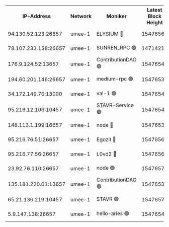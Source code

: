 


<table><tr><th>IP-Address</th><th>Network</th><th>Moniker</th><th>Latest Block Height</th><th>Earliest Block Height</th><th>Catching Up</th><th>Tx Index</th><th>Voting Power</th><th>Scan Time</th></tr><tr><td>94.130.52.123:26657</td><td>umee-1</td><td>ELYSIUM 🔴</td><td>15476561</td><td>3216011</td><td>False</td><td>off</td><td>27107440</td><td>2024-12-31T15:00:33.690542750UTC</td></tr><tr><td>78.107.233.158:26657</td><td>umee-1</td><td>SUNREN_RPC 🟢</td><td>14714211</td><td>13338194</td><td>False</td><td>on</td><td>0</td><td>2024-12-31T14:59:38.199688969UTC</td></tr><tr><td>176.9.124.52:13657</td><td>umee-1</td><td>ContributionDAO 🟢</td><td>15476548</td><td>13924595</td><td>False</td><td>on</td><td>0</td><td>2024-12-31T14:59:19.036131143UTC</td></tr><tr><td>194.60.201.146:26657</td><td>umee-1</td><td>medium-rpc 🟢</td><td>15476536</td><td>14648126</td><td>False</td><td>on</td><td>0</td><td>2024-12-31T14:58:16.801113272UTC</td></tr><tr><td>34.172.149.70:13000</td><td>umee-1</td><td>val-1 🟢</td><td>15476544</td><td>14743001</td><td>False</td><td>off</td><td>0</td><td>2024-12-31T14:58:57.157705440UTC</td></tr><tr><td>95.216.12.106:10457</td><td>umee-1</td><td>STAVR-Service 🟢</td><td>15476548</td><td>15224001</td><td>False</td><td>on</td><td>0</td><td>2024-12-31T15:00:24.569853566UTC</td></tr><tr><td>148.113.1.199:16657</td><td>umee-1</td><td>node 🔴</td><td>15476536</td><td>15235192</td><td>False</td><td>off</td><td>1666214</td><td>2024-12-31T14:58:14.094988938UTC</td></tr><tr><td>95.216.76.51:26657</td><td>umee-1</td><td>Egozit 🔴</td><td>15476561</td><td>15376561</td><td>False</td><td>off</td><td>38636481</td><td>2024-12-31T15:00:33.308001143UTC</td></tr><tr><td>95.216.77.56:26657</td><td>umee-1</td><td>L0vd2 🔴</td><td>15476569</td><td>15376569</td><td>False</td><td>off</td><td>38531687</td><td>2024-12-31T15:01:17.628640745UTC</td></tr><tr><td>23.92.76.110:26657</td><td>umee-1</td><td>node 🟢</td><td>15476575</td><td>15458270</td><td>False</td><td>on</td><td>0</td><td>2024-12-31T15:01:47.946313130UTC</td></tr><tr><td>135.181.220.61:13657</td><td>umee-1</td><td>ContributionDAO 🟢</td><td>15476535</td><td>15469510</td><td>False</td><td>off</td><td>0</td><td>2024-12-31T14:58:08.765168411UTC</td></tr><tr><td>65.21.136.219:10457</td><td>umee-1</td><td>STAVR 🟢</td><td>15476571</td><td>15472001</td><td>False</td><td>on</td><td>0</td><td>2024-12-31T15:01:26.233064873UTC</td></tr><tr><td>5.9.147.138:26657</td><td>umee-1</td><td>hello-aries 🟢</td><td>15476544</td><td>15473461</td><td>False</td><td>off</td><td>0</td><td>2024-12-31T14:58:56.432155608UTC</td></tr></table>